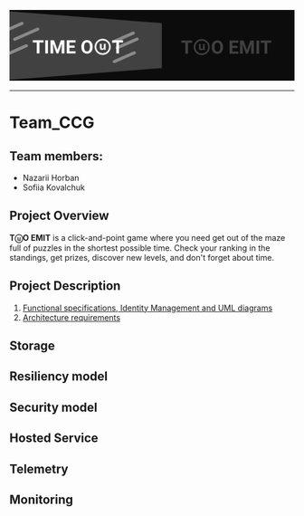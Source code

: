 ![Banner.png](./docs/src/Banner.png)
___
# Team_CCG

## Team members:
  * Nazarii Horban
  * Sofiia Kovalchuk

## Project Overview
**TⓤO EMIT** is a click-and-point game where you need get out of the maze full of puzzles in the shortest possible time. Check your ranking in the standings, get prizes, discover new levels, and don't forget about time.

## Project Description
  1. [Functional specifications, Identity Management and UML diagrams](./docs/FunctionalSpecification.md)
  2. [Architecture requirements](./docs/Architecture.md)

## Storage
## Resiliency model
## Security model
## Hosted Service
## Telemetry
## Monitoring


